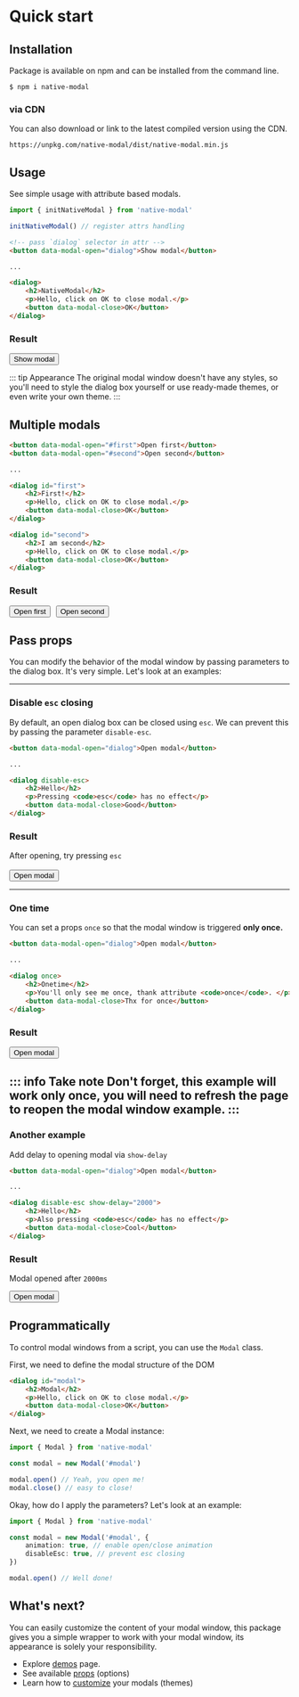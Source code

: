 <script lang="ts" setup>
import { useData } from 'vitepress'
import { initNativeModal } from '../src/lib/index.js' 
import {computed} from ".vitepress/cache/deps/vue.js"; 
initNativeModal()

const { isDark } = useData()
const dialogAttrs = computed(() => {
    if (isDark.value) {
      return {
        dark: '',
      }
    }

    return {}
})
</script>

# Quick start

## Installation

Package is available on npm and can be installed from the command line.
```shell
$ npm i native-modal
```
### via CDN
You can also download or link to the latest compiled version using the CDN.

```shell
https://unpkg.com/native-modal/dist/native-modal.min.js
```

## Usage

See simple usage with attribute based modals.

```typescript
import { initNativeModal } from 'native-modal'

initNativeModal() // register attrs handling
```

```html
<!-- pass `dialog` selector in attr -->
<button data-modal-open="dialog">Show modal</button>

... 

<dialog>
    <h2>NativeModal</h2>
    <p>Hello, click on OK to close modal.</p>
    <button data-modal-close>OK</button>
</dialog>
```

### Result
<div class="result-box">
<button class="VPButton medium brand" data-modal-open="dialog">Show modal</button>

<dialog v-bind="dialogAttrs">
    <h2>NativeModal</h2>
    <p>Hello, click on OK to close modal.</p>
    <button data-modal-close>OK</button>
</dialog>
</div>


::: tip Appearance
The original modal window doesn't have any styles, so you'll need to style
the dialog box yourself or use ready-made themes, or even write your own theme.
:::

## Multiple modals

```html
<button data-modal-open="#first">Open first</button>
<button data-modal-open="#second">Open second</button>

... 

<dialog id="first">
    <h2>First!</h2>
    <p>Hello, click on OK to close modal.</p>
    <button data-modal-close>OK</button>
</dialog>

<dialog id="second">
    <h2>I am second</h2>
    <p>Hello, click on OK to close modal.</p>
    <button data-modal-close>OK</button>
</dialog>
```

### Result
<div class="result-box">
<button data-modal-open="#first" style="margin-right: 6px;">Open first</button>
<button data-modal-open="#second">Open second</button>

<dialog id="first" v-bind="dialogAttrs">
    <h2>First!</h2>
    <p>Hello, click on OK to close modal.</p>
    <button data-modal-close>OK</button>
</dialog>

<dialog id="second" v-bind="dialogAttrs">
    <h2>I am second</h2>
    <p>Hello, click on OK to close modal.</p>
    <button data-modal-close>OK</button>
</dialog>
</div>

## Pass props
You can modify the behavior of the modal window by passing parameters
to the dialog box. It's very simple. Let's look at an examples:

---

### Disable `esc` closing

By default, an open dialog box can be closed using `esc`.
We can prevent this by passing the parameter `disable-esc`.

```html
<button data-modal-open="dialog">Open modal</button>

... 

<dialog disable-esc>
    <h2>Hello</h2>
    <p>Pressing <code>esc</code> has no effect</p>
    <button data-modal-close>Good</button>
</dialog>
```

### Result

<div class="result-box">
After opening, try pressing <code>esc</code> <br><br>
<button data-modal-open="#on-esc" style="margin-right: 6px;">Open modal</button>

<dialog id="on-esc" v-bind="dialogAttrs" disable-esc>
    <h2>Hello</h2>
    <p>Pressing <code>esc</code> has no effect</p>
    <button data-modal-close>Good</button>
</dialog>
</div>

---

### One time
You can set a props `once` so that the modal window is triggered **only once.**
```html
<button data-modal-open="dialog">Open modal</button>

... 

<dialog once>
    <h2>Onetime</h2>
    <p>You'll only see me once, thank attribute <code>once</code>. </p>
    <button data-modal-close>Thx for once</button>
</dialog>
```

### Result
<div class="result-box">
<button data-modal-open="#once-modal" style="margin-right: 6px;">Open modal</button> 

<dialog id="once-modal" v-bind="dialogAttrs" once>
    <h2>One time</h2>
    <p>You'll only see me once, thank attribute <code>once</code>. </p>
    <button data-modal-close>Okay</button>
</dialog>
</div>

::: info Take note
Don't forget, this example will work only **once**, you will need to refresh the page to reopen the modal window example.
:::
---

### Another example
Add delay to opening modal via `show-delay`
```html
<button data-modal-open="dialog">Open modal</button>

... 

<dialog disable-esc show-delay="2000">
    <h2>Hello</h2>
    <p>Also pressing <code>esc</code> has no effect</p>
    <button data-modal-close>Cool</button>
</dialog>
```

### Result
Modal opened after `2000ms`

<div class="result-box">
<button data-modal-open="#show-delay" style="margin-right: 6px;">Open modal</button>

<dialog id="show-delay" v-bind="dialogAttrs" disable-esc show-delay="2000">
    <h2>Hello</h2>
    <p>Also pressing <code>esc</code> has no effect</p>
    <button data-modal-close>Cool</button>
</dialog>
</div>

## Programmatically

To control modal windows from a script, you can use the `Modal` class.

First, we need to define the modal structure of the DOM
```html
<dialog id="modal">
    <h2>Modal</h2>
    <p>Hello, click on OK to close modal.</p>
    <button data-modal-close>OK</button>
</dialog>
```

Next, we need to create a Modal instance:
```typescript
import { Modal } from 'native-modal'

const modal = new Modal('#modal')

modal.open() // Yeah, you open me!
modal.close() // easy to close!
```

Okay, how do I apply the parameters? Let's look at an example:

```typescript
import { Modal } from 'native-modal'

const modal = new Modal('#modal', {
    animation: true, // enable open/close animation
    disableEsc: true, // prevent esc closing
})

modal.open() // Well done!
```

## What's next?

You can easily customize the content of your modal window, this package gives you a simple wrapper to work with
your modal window, its appearance is solely your responsibility.

- Explore [demos](/demos) page.
- See available [props](/api/props) (options)
- Learn how to [customize](/api/custonize) your modals (themes)
